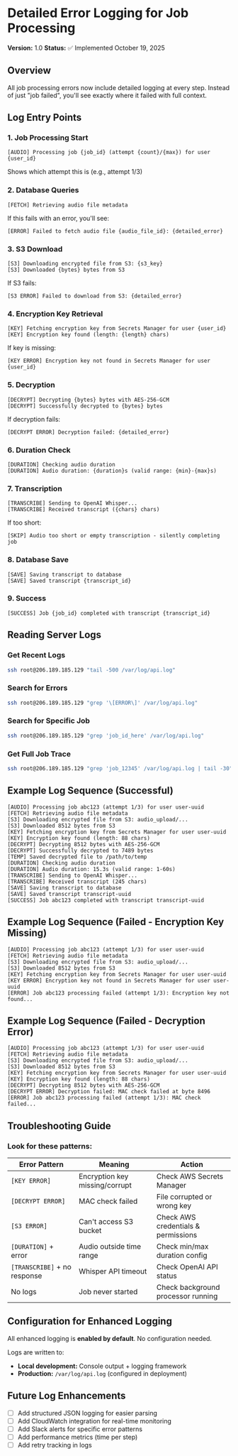 # Detailed Error Logging for Job Processing

**Version:** 1.0
**Status:** ✅ Implemented October 19, 2025

## Overview

All job processing errors now include detailed logging at every step. Instead of just "job failed", you'll see exactly where it failed with full context.

## Log Entry Points

### 1. Job Processing Start
```
[AUDIO] Processing job {job_id} (attempt {count}/{max}) for user {user_id}
```
Shows which attempt this is (e.g., attempt 1/3)

### 2. Database Queries
```
[FETCH] Retrieving audio file metadata
```
If this fails with an error, you'll see:
```
[ERROR] Failed to fetch audio file {audio_file_id}: {detailed_error}
```

### 3. S3 Download
```
[S3] Downloading encrypted file from S3: {s3_key}
[S3] Downloaded {bytes} bytes from S3
```
If S3 fails:
```
[S3 ERROR] Failed to download from S3: {detailed_error}
```

### 4. Encryption Key Retrieval
```
[KEY] Fetching encryption key from Secrets Manager for user {user_id}
[KEY] Encryption key found (length: {length} chars)
```
If key is missing:
```
[KEY ERROR] Encryption key not found in Secrets Manager for user {user_id}
```

### 5. Decryption
```
[DECRYPT] Decrypting {bytes} bytes with AES-256-GCM
[DECRYPT] Successfully decrypted to {bytes} bytes
```
If decryption fails:
```
[DECRYPT ERROR] Decryption failed: {detailed_error}
```

### 6. Duration Check
```
[DURATION] Checking audio duration
[DURATION] Audio duration: {duration}s (valid range: {min}-{max}s)
```

### 7. Transcription
```
[TRANSCRIBE] Sending to OpenAI Whisper...
[TRANSCRIBE] Received transcript ({chars} chars)
```
If too short:
```
[SKIP] Audio too short or empty transcription - silently completing job
```

### 8. Database Save
```
[SAVE] Saving transcript to database
[SAVE] Saved transcript {transcript_id}
```

### 9. Success
```
[SUCCESS] Job {job_id} completed with transcript {transcript_id}
```

## Reading Server Logs

### Get Recent Logs
```bash
ssh root@206.189.185.129 "tail -500 /var/log/api.log"
```

### Search for Errors
```bash
ssh root@206.189.185.129 "grep '\[ERROR\]' /var/log/api.log"
```

### Search for Specific Job
```bash
ssh root@206.189.185.129 "grep 'job_id_here' /var/log/api.log"
```

### Get Full Job Trace
```bash
ssh root@206.189.185.129 "grep 'job_12345' /var/log/api.log | tail -30"
```

## Example Log Sequence (Successful)

```
[AUDIO] Processing job abc123 (attempt 1/3) for user user-uuid
[FETCH] Retrieving audio file metadata
[S3] Downloading encrypted file from S3: audio_upload/...
[S3] Downloaded 8512 bytes from S3
[KEY] Fetching encryption key from Secrets Manager for user user-uuid
[KEY] Encryption key found (length: 88 chars)
[DECRYPT] Decrypting 8512 bytes with AES-256-GCM
[DECRYPT] Successfully decrypted to 7489 bytes
[TEMP] Saved decrypted file to /path/to/temp
[DURATION] Checking audio duration
[DURATION] Audio duration: 15.3s (valid range: 1-60s)
[TRANSCRIBE] Sending to OpenAI Whisper...
[TRANSCRIBE] Received transcript (245 chars)
[SAVE] Saving transcript to database
[SAVE] Saved transcript transcript-uuid
[SUCCESS] Job abc123 completed with transcript transcript-uuid
```

## Example Log Sequence (Failed - Encryption Key Missing)

```
[AUDIO] Processing job abc123 (attempt 1/3) for user user-uuid
[FETCH] Retrieving audio file metadata
[S3] Downloading encrypted file from S3: audio_upload/...
[S3] Downloaded 8512 bytes from S3
[KEY] Fetching encryption key from Secrets Manager for user user-uuid
[KEY ERROR] Encryption key not found in Secrets Manager for user user-uuid
[ERROR] Job abc123 processing failed (attempt 1/3): Encryption key not found...
```

## Example Log Sequence (Failed - Decryption Error)

```
[AUDIO] Processing job abc123 (attempt 1/3) for user user-uuid
[FETCH] Retrieving audio file metadata
[S3] Downloading encrypted file from S3: audio_upload/...
[S3] Downloaded 8512 bytes from S3
[KEY] Fetching encryption key from Secrets Manager for user user-uuid
[KEY] Encryption key found (length: 88 chars)
[DECRYPT] Decrypting 8512 bytes with AES-256-GCM
[DECRYPT ERROR] Decryption failed: MAC check failed at byte 8496
[ERROR] Job abc123 processing failed (attempt 1/3): MAC check failed...
```

## Troubleshooting Guide

### Look for these patterns:

| Error Pattern | Meaning | Action |
|---------------|---------|--------|
| `[KEY ERROR]` | Encryption key missing/corrupt | Check AWS Secrets Manager |
| `[DECRYPT ERROR]` | MAC check failed | File corrupted or wrong key |
| `[S3 ERROR]` | Can't access S3 bucket | Check AWS credentials & permissions |
| `[DURATION]` + error | Audio outside time range | Check min/max duration config |
| `[TRANSCRIBE]` + no response | Whisper API timeout | Check OpenAI API status |
| No logs | Job never started | Check background processor running |

## Configuration for Enhanced Logging

All enhanced logging is **enabled by default**. No configuration needed.

Logs are written to:
- **Local development:** Console output + logging framework
- **Production:** `/var/log/api.log` (configured in deployment)

## Future Log Enhancements

- [ ] Add structured JSON logging for easier parsing
- [ ] Add CloudWatch integration for real-time monitoring
- [ ] Add Slack alerts for specific error patterns
- [ ] Add performance metrics (time per step)
- [ ] Add retry tracking in logs
